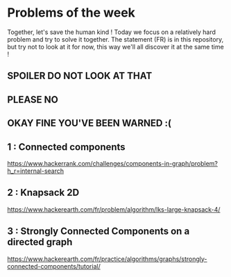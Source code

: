 Problems of the week
===

Together, let's save the human kind ! 
Today we focus on a relatively hard problem and try to solve it together. The statement (FR) is in this repository, but try not to look at it for now, this way we'll all discover it at the same time ! 

## SPOILER DO NOT LOOK AT THAT

## PLEASE NO

## OKAY FINE YOU'VE BEEN WARNED :(



## 1 : Connected components
https://www.hackerrank.com/challenges/components-in-graph/problem?h_r=internal-search

## 2 : Knapsack 2D
https://www.hackerearth.com/fr/problem/algorithm/lks-large-knapsack-4/

## 3 : Strongly Connected Components on a directed graph
https://www.hackerearth.com/fr/practice/algorithms/graphs/strongly-connected-components/tutorial/